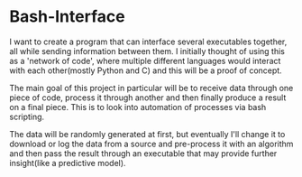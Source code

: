 # Bash-Interface

  I want to create a program that can interface several executables together, all while sending information between them. I initially thought of using this as a 'network of code', where multiple different languages would interact with each other(mostly Python and C) and this will be a proof of concept.
  
  The main goal of this project in particular will be to receive data through one piece of code, process it through another and then finally produce a result on a final piece. This is to look into automation of processes via bash scripting.
  
  The data will be randomly generated at first, but eventually I'll change it to download or log the data from a source and pre-process it with an algorithm and then pass the result through an executable that may provide further insight(like a predictive model).
